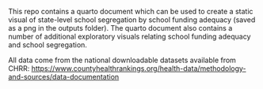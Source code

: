 This repo contains a quarto document which can be used to create a static visual of state-level school segregation by school funding adequacy (saved as a png in the outputs folder). 
The quarto document also contains a number of additional exploratory visuals relating school funding adequacy and school segregation. 

All data come from the national downloadable datasets available from CHRR: https://www.countyhealthrankings.org/health-data/methodology-and-sources/data-documentation

